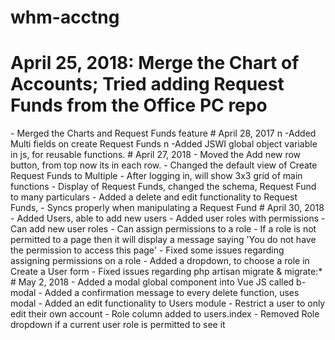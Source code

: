 # whm-acctng
# April 25, 2018: Merge the Chart of Accounts; Tried adding Request Funds from the Office PC repo
-   M e r g e d   t h e   C h a r t s   a n d   R e q u e s t   F u n d s   f e a t u r e  
 #   A p r i l   2 8 ,   2 0 1 7   \ n   - A d d e d   M u l t i   f i e l d s   o n   c r e a t e   R e q u e s t   F u n d s   \ n   - A d d e d   J S W I   g l o b a l   o b j e c t   v a r i a b l e   i n   j s ,   f o r   r e u s a b l e   f u n c t i o n s .  
 
 #   A p r i l   2 7 ,   2 0 1 8 
 -   M o v e d   t h e   A d d   n e w   r o w   b u t t o n ,   f r o m   t o p   n o w   i t s   i n   e a c h   r o w . 
 -   C h a n g e d   t h e   d e f a u l t   v i e w   o f   C r e a t e   R e q u e s t   F u n d s   t o   M u l t i p l e 
 -   A f t e r   l o g g i n g   i n ,   w i l l   s h o w   3 x 3   g r i d   o f   m a i n   f u n c t i o n s 
 -   D i s p l a y   o f   R e q u e s t   F u n d s ,   c h a n g e d   t h e   s c h e m a ,   R e q u e s t   F u n d   t o   m a n y   p a r t i c u l a r s 
  
 -   A d d e d   a   d e l e t e   a n d   e d i t   f u n c t i o n a l i t y   t o   R e q u e s t   F u n d s , 
 -   S y n c s   p r o p e r l y   w h e n   m a n i p u l a t i n g   a   R e q u e s t   F u n d 
  
 #   A p r i l   3 0 ,   2 0 1 8 
 -   A d d e d   U s e r s ,   a b l e   t o   a d d   n e w   u s e r s 
 -   A d d e d   u s e r   r o l e s   w i t h   p e r m i s s i o n s 
 -   C a n   a d d   n e w   u s e r   r o l e s 
 -   C a n   a s s i g n   p e r m i s s i o n s   t o   a   r o l e 
 -   I f   a   r o l e   i s   n o t   p e r m i t t e d   t o   a   p a g e   t h e n   i t   w i l l   d i s p l a y   a   m e s s a g e   s a y i n g   ' Y o u   d o   n o t   h a v e   t h e   p e r m i s s i o n   t o   a c c e s s   t h i s   p a g e ' 
  
 -   F i x e d   s o m e   i s s u e s   r e g a r d i n g   a s s i g n i n g   p e r m i s s i o n s   o n   a   r o l e 
 -   A d d e d   a   d r o p d o w n ,   t o   c h o o s e   a   r o l e   i n   C r e a t e   a   U s e r   f o r m 
 -   F i x e d   i s s u e s   r e g a r d i n g   p h p   a r t i s a n   m i g r a t e   &   m i g r a t e : * 
  
 #   M a y   2 ,   2 0 1 8 
 -   A d d e d   a   m o d a l   g l o b a l   c o m p o n e n t   i n t o   V u e   J S   c a l l e d   b - m o d a l 
 -   A d d e d   a   c o n f i r m a t i o n   m e s s a g e   t o   e v e r y   d e l e t e   f u n c t i o n ,   u s e s   m o d a l 
 -   A d d e d   a n   e d i t   f u n c t i o n a l i t y   t o   U s e r s   m o d u l e 
  
 -   R e s t r i c t   a   u s e r   t o   o n l y   e d i t   t h e i r   o w n   a c c o u n t 
 -   R o l e   c o l u m n   a d d e d   t o   u s e r s . i n d e x 
 -   R e m o v e d   R o l e   d r o p d o w n   i f   a   c u r r e n t   u s e r   r o l e   i s   p e r m i t t e d   t o   s e e   i t  
 